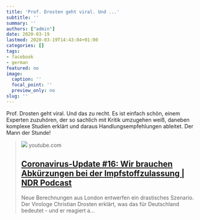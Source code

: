 ```yaml
---
title: 'Prof. Drosten geht viral. Und ...'
subtitle: ''
summary: ''
authors: ["admin"]
date: 2020-03-19
lastmod: 2020-03-19T14:43:04+01:00
categories: []
tags:
- facebook
- german
featured: no
image:
  caption: ''
  focal_point: ''
  preview_only: no
slug: ''
---
```

Prof. Drosten geht viral. Und das zu recht. Es ist einfach schön, einem Experten zuzuhören, der so sachlich mit Kritik umzugehen weiß, daneben komplexe Studien erklärt und daraus Handlungsempfehlungen ableitet. Der Mann der Stunde!
> [![](https://i.ytimg.com/vi/WZqcTTTVkXY/hqdefault.jpg)](https://www.youtube.com/watch?v=WZqcTTTVkXY)
> youtube.com
> ## [Coronavirus-Update #16: Wir brauchen Abkürzungen bei der Impfstoffzulassung | NDR Podcast](https://www.youtube.com/watch?v=WZqcTTTVkXY)
>
>Neue Berechnungen aus London entwerfen ein drastisches Szenario. Der Virologe Christian Drosten erklärt, was das für Deutschland bedeutet - und er reagiert a...


